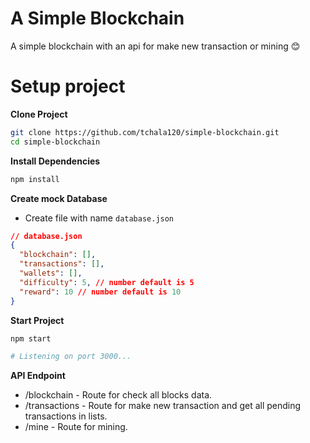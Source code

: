 # A Simple Blockchain

A simple blockchain with an api for make new transaction or mining 😊

# Setup project

**Clone Project**

```bash
git clone https://github.com/tchala120/simple-blockchain.git
cd simple-blockchain
```

**Install Dependencies**

```bash
npm install
```

**Create mock Database**

- Create file with name `database.json`

```json
// database.json
{
  "blockchain": [],
  "transactions": [],
  "wallets": [],
  "difficulty": 5, // number default is 5
  "reward": 10 // number default is 10
}
```

**Start Project**

```bash
npm start

# Listening on port 3000...
```

**API Endpoint**

- /blockchain - Route for check all blocks data.
- /transactions - Route for make new transaction and get all pending transactions in lists.
- /mine - Route for mining.
